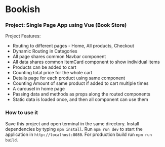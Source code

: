 # Bookish
### Project: Single Page App using Vue (Book Store)

Project Features:
- Routing to different pages - Home, All products, Checkout
- Dynamic Routing in Categories
- All page shares common Navbar component
- All data shares common ItemCard component to show individual items
- Products can be added to cart
- Counting total price for the whole cart
- Details page for each product using same component
- Counting Amount of same product if added to cart multiple times
- A carousel in home page
- Passing data and methods as props along the routed components
- Static data is loaded once, and then all component can use them

### How to use it
Save this project and open terminal in the same directory.
Install dependencies by typing `npm install`. Run `npm run dev` to start the application in `http://localhost:8080`.
For production build run `npm run build`.

